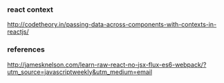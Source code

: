 ### react context

http://codetheory.in/passing-data-across-components-with-contexts-in-reactjs/

### references

http://jamesknelson.com/learn-raw-react-no-jsx-flux-es6-webpack/?utm_source=javascriptweekly&utm_medium=email
